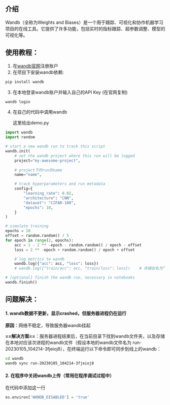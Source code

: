 ## 介绍

Wandb（全称为Weights and Biases）是一个用于跟踪、可视化和协作机器学习项目的在线工具。它提供了许多功能，包括实时的指标跟踪、超参数调整、模型的可视化等。



## 使用教程：

1.   在[wandb官网](https://wandb.ai/home)注册账户
2.   在项目下安装wandb依赖:

```bash
pip install wandb
```

3.   在本地登录wandb账户并输入自己的API Key (在官网复制)

```bash
wandb login
```

4.   在自己的代码中调用wandb

     这里给出demo.py

```python
import wandb
import random

# start a new wandb run to track this script
wandb.init(
    # set the wandb project where this run will be logged
    project="my-awesome-project",
    
	# project下的run的name
    name="name",

    # track hyperparameters and run metadata
    config={
    	"learning_rate": 0.02,
    	"architecture": "CNN",
    	"dataset": "CIFAR-100",
    	"epochs": 10,
    }
)

# simulate training
epochs = 10
offset = random.random() / 5
for epoch in range(2, epochs):
    acc = 1 - 2 ** -epoch - random.random() / epoch - offset
    loss = 2 ** -epoch + random.random() / epoch + offset

    # log metrics to wandb
    wandb.log({"acc": acc, "loss": loss})
    # wandb.log({"train/acc": acc, "train/loss": loss})    # 存储在名为“train”的section下

# [optional] finish the wandb run, necessary in notebooks
wandb.finish()
```



## 问题解决：

#### 1. wandb数据不更新，显示crashed，但服务器进程仍在运行

**原因**：网络不稳定，导致服务器wandb挂起

**==解决方案==**：服务器进程结束后，在当前目录下找到wandb文件夹，以及存储在本地对应该次进程的wandb文件（假设本地的wandb文件名为 run-20230105_104214-3fjeioj8），在终端运行以下命令即可同步到线上的wandb：

```bash
cd wandb
wandb sync run-20230105_104214-3fjeioj8
```

#### 2. 在程序中关闭wandb上传（常用在程序调试过程中）

在代码中添加这一行

```python
os.environ['WANDB_DISABLED'] = 'true'
```

